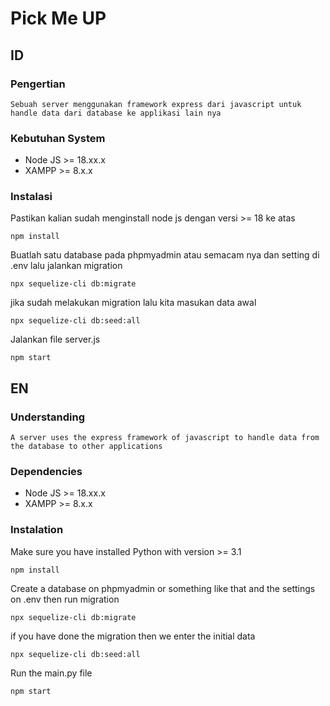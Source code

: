 # Pick Me UP

## ID

### Pengertian

    Sebuah server menggunakan framework express dari javascript untuk handle data dari database ke applikasi lain nya

### Kebutuhan System

- Node JS >= 18.xx.x
- XAMPP >= 8.x.x

### Instalasi

Pastikan kalian sudah menginstall node js dengan versi >= 18 ke atas

    npm install

Buatlah satu database pada phpmyadmin atau semacam nya dan setting di .env lalu jalankan migration

    npx sequelize-cli db:migrate

jika sudah melakukan migration lalu kita masukan data awal

    npx sequelize-cli db:seed:all

Jalankan file server.js

    npm start

## EN

### Understanding

    A server uses the express framework of javascript to handle data from the database to other applications

### Dependencies

- Node JS >= 18.xx.x
- XAMPP >= 8.x.x

### Instalation

Make sure you have installed Python with version >= 3.1

    npm install

Create a database on phpmyadmin or something like that and the settings on .env then run migration

    npx sequelize-cli db:migrate

if you have done the migration then we enter the initial data

    npx sequelize-cli db:seed:all

Run the main.py file

    npm start
